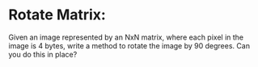 # Rotate Matrix: 

Given an image represented by an NxN matrix, where each pixel in the image is 4 bytes,
write a method to rotate the image by 90 degrees. Can you do this in place?